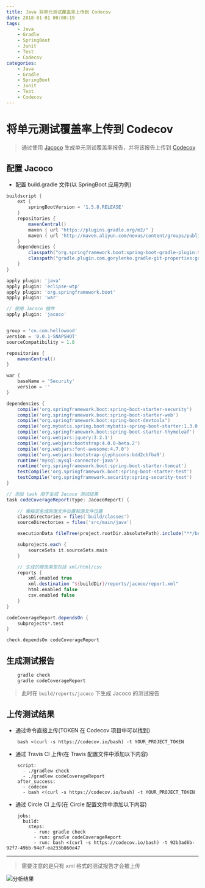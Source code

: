 ```yaml
---
title: Java 将单元测试覆盖率上传到 Codecov
date: 2018-01-01 00:00:19
tags:
    - Java
    - Gradle
    - SpringBoot 
    - Junit
    - Test
    - Codecov
categories: 
    - Java
    - Gradle
    - SpringBoot
    - Junit
    - Test
    - Codecov
---
```


# 将单元测试覆盖率上传到 Codecov

> 通过使用 [Jacoco](http://www.eclemma.org/jacoco/) 生成单元测试覆盖率报告，并将该报告上传到 [Codecov](https://codecov.io)

## 配置 Jacoco

- 配置 build.gradle 文件(以 SpringBoot 应用为例)

```groovy
buildscript {
    ext {
        springBootVersion = '1.5.8.RELEASE'
    }
    repositories {
        mavenCentral()
        maven { url "https://plugins.gradle.org/m2/" }
        maven { url 'http://maven.aliyun.com/nexus/content/groups/public/' }
    }
    dependencies {
        classpath("org.springframework.boot:spring-boot-gradle-plugin:${springBootVersion}")
        classpath("gradle.plugin.com.gorylenko.gradle-git-properties:gradle-git-properties:1.4.17")
    }
}

apply plugin: 'java'
apply plugin: 'eclipse-wtp'
apply plugin: 'org.springframework.boot'
apply plugin: 'war'

// 使用 Jacoco 插件
apply plugin: 'jacoco'


group = 'cn.com.hellowood'
version = '0.0.1-SNAPSHOT'
sourceCompatibility = 1.8

repositories {
    mavenCentral()
}

war {
    baseName = 'Security'
    version = ''
}

dependencies {
    compile('org.springframework.boot:spring-boot-starter-security')
    compile('org.springframework.boot:spring-boot-starter-web')
    compile("org.springframework.boot:spring-boot-devtools")
    compile('org.mybatis.spring.boot:mybatis-spring-boot-starter:1.3.0')
    compile('org.springframework.boot:spring-boot-starter-thymeleaf')
    compile('org.webjars:jquery:3.2.1')
    compile('org.webjars:bootstrap:4.0.0-beta.2')
    compile('org.webjars:font-awesome:4.7.0')
    compile('org.webjars:bootstrap-glyphicons:bdd2cbfba0')
    runtime('mysql:mysql-connector-java')
    runtime('org.springframework.boot:spring-boot-starter-tomcat')
    testCompile('org.springframework.boot:spring-boot-starter-test')
    testCompile('org.springframework.security:spring-security-test')
}

// 添加 task 用于生成 Jacoco 测试结果
task codeCoverageReport(type: JacocoReport) {
    
    // 需指定生成的类文件位置和源文件位置
    classDirectories = files('build/classes')
    sourceDirectories = files('src/main/java')

    executionData fileTree(project.rootDir.absolutePath).include("**/build/jacoco/*.exec")

    subprojects.each {
        sourceSets it.sourceSets.main
    }

    // 生成的报告类型包括 xml/html/csv
    reports {
        xml.enabled true
        xml.destination "${buildDir}/reports/jacoco/report.xml"
        html.enabled false
        csv.enabled false
    }
}

codeCoverageReport.dependsOn {
    subprojects*.test
}

check.dependsOn codeCoverageReport

```

## 生成测试报告

```groovy
    gradle check
    gradle codeCoverageReport
```
> 此时在 `build/reports/jacoco` 下生成 Jacoco 的测试报告

## 上传测试结果

- 通过命令直接上传(TOKEN 在 Codecov 项目中可以找到)

```
    bash <(curl -s https://codecov.io/bash) -t YOUR_PROJECT_TOKEN
```

- 通过 Travis CI 上传(在 Travis 配置文件中添加以下内容)

```
    script:
      - ./gradlew check
      - ./gradlew codeCoverageReport
    after_success:
      - codecov
      - bash <(curl -s https://codecov.io/bash) -t YOUR_PROJECT_TOKEN
```

- 通过 Circle CI 上传(在 Circle 配置文件中添加以下内容)

```
    jobs:
      build:
        steps:
          - run: gradle check
          - run: gradle codeCoverageReport
          - run: bash <(curl -s https://codecov.io/bash) -t 92b3ad6b-92f7-49bb-94e7-ea233b860e47
```


--------------

> 需要注意的是只有 xml 格式的测试报告才会被上传

![分析结果](http://img.blog.csdn.net/20171208203442891?watermark/2/text/aHR0cDovL2Jsb2cuY3Nkbi5uZXQvdTAxMzM2MDg1MA==/font/5a6L5L2T/fontsize/400/fill/I0JBQkFCMA==/dissolve/70/gravity/SouthEast)